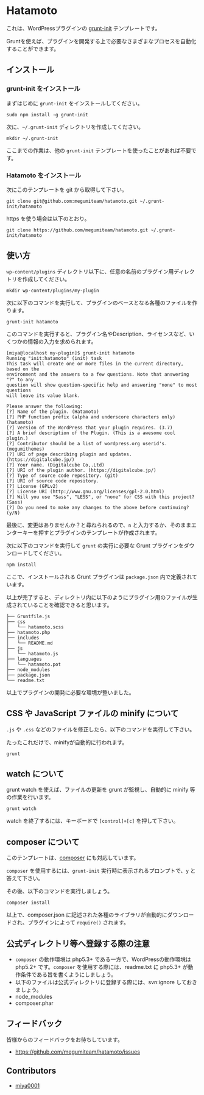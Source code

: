 # Hatamoto

これは、WordPressプラグインの [grunt-init](http://gruntjs.com/project-scaffolding) テンプレートです。

Gruntを使えば、プラグインを開発する上で必要なさまざまなプロセスを自動化することができます。



## インストール

### grunt-init をインストール

まずはじめに `grunt-init` をインストールしてください。

```
sudo npm install -g grunt-init
```

次に、`~/.grunt-init` ディレクトリを作成してください。

```
mkdir ~/.grunt-init
```

ここまでの作業は、他の `grunt-init` テンプレートを使ったことがあれば不要です。

### Hatamoto をインストール

次にこのテンプレートを git から取得して下さい。

```
git clone git@github.com:megumiteam/hatamoto.git ~/.grunt-init/hatamoto
```

https を使う場合は以下のとおり。

```
git clone https://github.com/megumiteam/hatamoto.git ~/.grunt-init/hatamoto
```

## 使い方

`wp-content/plugins` ディレクトリ以下に、任意の名前のプラグイン用ディレクトリを作成してください。

```
mkdir wp-content/plugins/my-plugin
```

次に以下のコマンドを実行して、プラグインのベースとなる各種のファイルを作ります。

```
grunt-init hatamoto
```

このコマンドを実行すると、プラグイン名やDescription、ライセンスなど、いくつかの情報の入力を求められます。

```
[miya@localhost my-plugin]$ grunt-init hatamoto
Running "init:hatamoto" (init) task
This task will create one or more files in the current directory, based on the
environment and the answers to a few questions. Note that answering "?" to any
question will show question-specific help and answering "none" to most questions
will leave its value blank.

Please answer the following:
[?] Name of the plugin. (Hatamoto) 
[?] PHP function prefix (alpha and underscore characters only) (hatamoto) 
[?] Version of the WordPress that your plugin requires. (3.7) 
[?] A brief description of the Plugin. (This is a awesome cool plugin.) 
[?] Contributor should be a list of wordpress.org userid's. (megumithemes) 
[?] URI of page describing plugin and updates. (https://digitalcube.jp/) 
[?] Your name. (Digitalcube Co,.Ltd) 
[?] URI of the plugin author. (https://digitalcube.jp/) 
[?] Type of source code repository. (git) 
[?] URI of source code repository. 
[?] License (GPLv2) 
[?] License URI (http://www.gnu.org/licenses/gpl-2.0.html) 
[?] Will you use "Sass", "LESS", or "none" for CSS with this project? (Sass) 
[?] Do you need to make any changes to the above before continuing? (y/N)
```

最後に、変更はありませんか？と尋ねられるので、`n` と入力するか、そのままエンターキーを押すとプラグインのテンプレートが作成されます。

次に以下のコマンドを実行して `grunt` の実行に必要な Grunt プラグインをダウンロードしてください。

```
npm install
```

ここで、インストールされる Grunt プラグインは `package.json` 内で定義されています。

以上が完了すると、ディレクトリ内に以下のようにプラグイン用のファイルが生成されていることを確認できると思います。

```
├── Gruntfile.js
├── css
│   └── hatamoto.scss
├── hatamoto.php
├── includes
│   └── README.md
├── js
│   └── hatamoto.js
├── languages
│   └── hatamoto.pot
├── node_modules
├── package.json
└── readme.txt
```

以上でプラグインの開発に必要な環境が整いました。

## CSS や JavaScript ファイルの minify について

`.js` や `.css` などのファイルを修正したら、以下のコマンドを実行して下さい。

たったこれだけで、minifyが自動的に行われます。

```
grunt
```

## watch について

grunt watch を使えば、ファイルの更新を grunt が監視し、自動的に minify 等の作業を行います。

```
grunt watch
```

watch を終了するには、キーボードで `[control]+[c]` を押して下さい。

## composer について

このテンプレートは、[composer](http://getcomposer.org/) にも対応しています。

`composer` を使用するには、`grunt-init` 実行時に表示されるプロンプトで、`y` と答えて下さい。

その後、以下のコマンドを実行しましょう。

```
composer install
```

以上で、composer.json に記述された各種のライブラリが自動的にダウンロードされ、プラグインによって `require()` されます。

## 公式ディレクトリ等へ登録する際の注意

* `composer` の動作環境は php5.3+ である一方で、WordPressの動作環境は php5.2+ です。`composer` を使用する際には、readme.txt に php5.3+ が動作条件である旨を書くようにしましょう。
* 以下のファイルは公式ディレクトリに登録する際には、svn:ignore しておきましょう。
 * node_modules
 * composer.phar

## フィードバック

皆様からのフィードバックをお待ちしています。

* https://github.com/megumiteam/hatamoto/issues

## Contributors

* [miya0001](https://github.com/miya0001)

